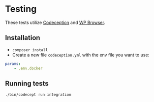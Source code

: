 # Testing

These tests utilize [Codeception](http://codeception.com/docs) and [WP Browser](https://github.com/lucatume/wp-browser).

## Installation

* `composer install`
* Create a new file `codeception.yml` with the env file you want to use:

```yaml
params:
	- .env.docker
```

## Running tests

```shell
./bin/codecept run integration
```
